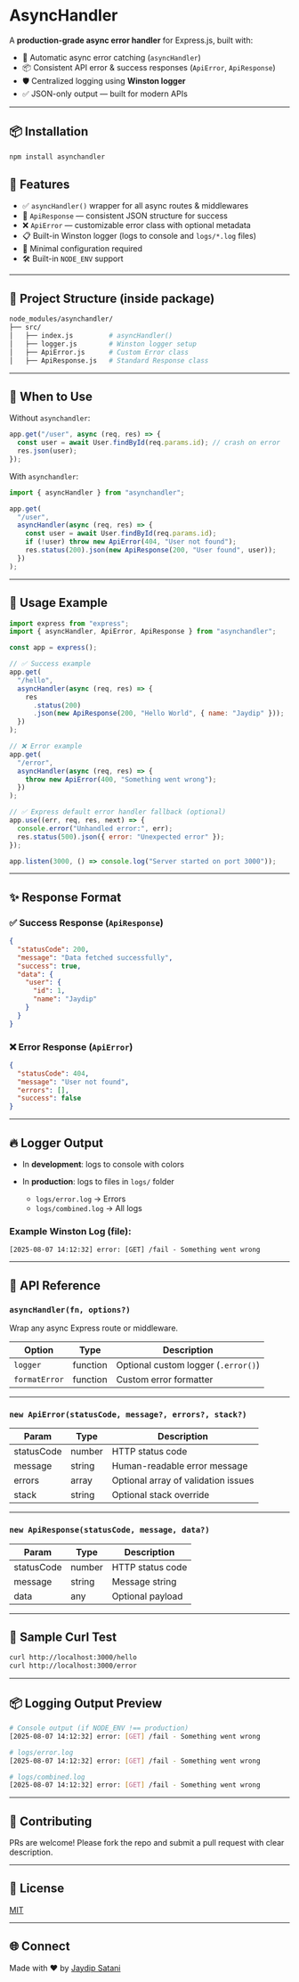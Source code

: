# AsyncHandler

A **production-grade async error handler** for Express.js, built with:

- 🔁 Automatic async error catching (`asyncHandler`)
- 📦 Consistent API error & success responses (`ApiError`, `ApiResponse`)
- 🛡️ Centralized logging using **Winston logger**
- ✅ JSON-only output — built for modern APIs

---

## 📦 Installation

```bash
npm install asynchandler
```

## 🚀 Features

- ✅ `asyncHandler()` wrapper for all async routes & middlewares
- 📡 `ApiResponse` — consistent JSON structure for success
- ❌ `ApiError` — customizable error class with optional metadata
- 📋 Built-in Winston logger (logs to console and `logs/*.log` files)
- 🧼 Minimal configuration required
- 🛠️ Built-in `NODE_ENV` support

---

## 📁 Project Structure (inside package)

```bash
node_modules/asynchandler/
├── src/
│   ├── index.js         # asyncHandler()
│   ├── logger.js        # Winston logger setup
│   ├── ApiError.js      # Custom Error class
│   ├── ApiResponse.js   # Standard Response class
```

---

## 🧠 When to Use

Without `asynchandler`:

```js
app.get("/user", async (req, res) => {
  const user = await User.findById(req.params.id); // crash on error
  res.json(user);
});
```

With `asynchandler`:

```js
import { asyncHandler } from "asynchandler";

app.get(
  "/user",
  asyncHandler(async (req, res) => {
    const user = await User.findById(req.params.id);
    if (!user) throw new ApiError(404, "User not found");
    res.status(200).json(new ApiResponse(200, "User found", user));
  })
);
```

---

## 🔧 Usage Example

```js
import express from "express";
import { asyncHandler, ApiError, ApiResponse } from "asynchandler";

const app = express();

// ✅ Success example
app.get(
  "/hello",
  asyncHandler(async (req, res) => {
    res
      .status(200)
      .json(new ApiResponse(200, "Hello World", { name: "Jaydip" }));
  })
);

// ❌ Error example
app.get(
  "/error",
  asyncHandler(async (req, res) => {
    throw new ApiError(400, "Something went wrong");
  })
);

// ✅ Express default error handler fallback (optional)
app.use((err, req, res, next) => {
  console.error("Unhandled error:", err);
  res.status(500).json({ error: "Unexpected error" });
});

app.listen(3000, () => console.log("Server started on port 3000"));
```

---

## ✨ Response Format

### ✅ Success Response (`ApiResponse`)

```json
{
  "statusCode": 200,
  "message": "Data fetched successfully",
  "success": true,
  "data": {
    "user": {
      "id": 1,
      "name": "Jaydip"
    }
  }
}
```

### ❌ Error Response (`ApiError`)

```json
{
  "statusCode": 404,
  "message": "User not found",
  "errors": [],
  "success": false
}
```

---

## 🔥 Logger Output

- In **development**: logs to console with colors
- In **production**: logs to files in `logs/` folder

  - `logs/error.log` → Errors
  - `logs/combined.log` → All logs

### Example Winston Log (file):

```
[2025-08-07 14:12:32] error: [GET] /fail - Something went wrong
```

---

## 📖 API Reference

### `asyncHandler(fn, options?)`

Wrap any async Express route or middleware.

| Option        | Type     | Description                         |
| ------------- | -------- | ----------------------------------- |
| `logger`      | function | Optional custom logger (`.error()`) |
| `formatError` | function | Custom error formatter              |

---

### `new ApiError(statusCode, message?, errors?, stack?)`

| Param      | Type   | Description                         |
| ---------- | ------ | ----------------------------------- |
| statusCode | number | HTTP status code                    |
| message    | string | Human-readable error message        |
| errors     | array  | Optional array of validation issues |
| stack      | string | Optional stack override             |

---

### `new ApiResponse(statusCode, message, data?)`

| Param      | Type   | Description      |
| ---------- | ------ | ---------------- |
| statusCode | number | HTTP status code |
| message    | string | Message string   |
| data       | any    | Optional payload |

---

## 🧪 Sample Curl Test

```bash
curl http://localhost:3000/hello
curl http://localhost:3000/error
```

---

## 📦 Logging Output Preview

```bash
# Console output (if NODE_ENV !== production)
[2025-08-07 14:12:32] error: [GET] /fail - Something went wrong

# logs/error.log
[2025-08-07 14:12:32] error: [GET] /fail - Something went wrong

# logs/combined.log
[2025-08-07 14:12:32] error: [GET] /fail - Something went wrong
```

---

## 🙌 Contributing

PRs are welcome! Please fork the repo and submit a pull request with clear description.

---

## 📄 License

[MIT](./LICENSE)

---

## 🌐 Connect

Made with ❤️ by [Jaydip Satani](https://github.com/jaydip-satani)
